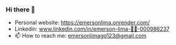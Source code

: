 ### Hi there 👋

- Personal website: https://emersonlima.onrender.com/
- Linkedin: www.linkedin.com/in/emerson-lima-🏳️‍🌈-000986237
- 📫 How to reach me: emersonlimago123@gmail.com
